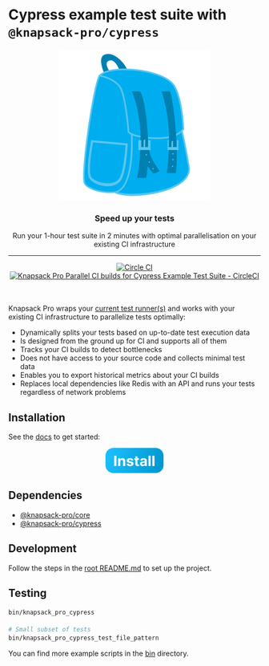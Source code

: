 # Cypress example test suite with `@knapsack-pro/cypress`

<p align="center">
  <a href="https://knapsackpro.com?utm_source=github&utm_medium=readme&utm_campaign=knapsack-pro-core&utm_content=hero_logo">
    <img alt="Knapsack Pro" src="./.github/assets/knapsack.png" width="300" height="300" style="max-width: 100%;" />
  </a>
</p>

<h3 align="center">Speed up your tests</h3>
<p align="center">Run your 1-hour test suite in 2 minutes with optimal parallelisation on your existing CI infrastructure</p>

---

<div align="center">
  <a href="https://circleci.com/gh/KnapsackPro/knapsack-pro-js">
    <img alt="Circle CI" src="https://circleci.com/gh/KnapsackPro/knapsack-pro-js.svg?style=svg" />
  </a>

  <a href="https://knapsackpro.com/dashboard/organizations/54/projects/2208/test_suites/3312/builds?utm_campaign=organization-id-54&utm_content=test-suite-id-3312&utm_medium=readme&utm_source=knapsack-pro-badge&utm_term=project-id-2208">
    <img alt="Knapsack Pro Parallel CI builds for Cypress Example Test Suite - CircleCI" src="https://img.shields.io/badge/Knapsack%20Pro-Parallel%20%2F%20Cypress%20Example%20Test%20Suite%20--%20CircleCI-%230074ff" />
  </a>
</div>

<br />
<br />

Knapsack Pro wraps your [current test runner(s)](https://docs.knapsackpro.com/) and works with your existing CI infrastructure to parallelize tests optimally:

- Dynamically splits your tests based on up-to-date test execution data
- Is designed from the ground up for CI and supports all of them
- Tracks your CI builds to detect bottlenecks
- Does not have access to your source code and collects minimal test data
- Enables you to export historical metrics about your CI builds
- Replaces local dependencies like Redis with an API and runs your tests regardless of network problems

## Installation

See the [docs](https://docs.knapsackpro.com/cypress/guide/) to get started:

<div align="center">
  <a href="https://docs.knapsackpro.com/cypress/guide/">
    <img alt="Install button" src="./.github/assets/install-button.png" width="116" height="50" />
  </a>
</div>

## Dependencies

- [@knapsack-pro/core](https://github.com/KnapsackPro/knapsack-pro-js/tree/main/packages/core)
- [@knapsack-pro/cypress](https://github.com/KnapsackPro/knapsack-pro-js/tree/main/packages/cypress)

## Development

Follow the steps in the [root README.md](https://github.com/KnapsackPro/knapsack-pro-js#contributing) to set up the project.

## Testing

```bash
bin/knapsack_pro_cypress

# Small subset of tests
bin/knapsack_pro_cypress_test_file_pattern
```

You can find more example scripts in the [bin](bin) directory.
